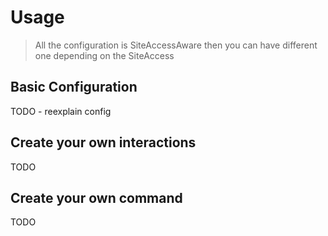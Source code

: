 # Usage

> All the configuration is SiteAccessAware then you can have different one depending on the SiteAccess

## Basic Configuration

TODO - reexplain config

## Create your own interactions


TODO

## Create your own command


TODO
